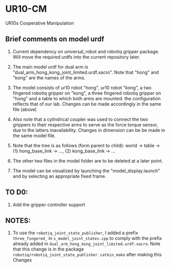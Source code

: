 # UR10-CM
UR10s Cooperative Manipulation


## Brief comments on model urdf

1. Current dependency on universal_robot and robotiq gripper package. Will move the required urdfs into the current repository later.

2. The main model urdf for dual arm is "dual_arm_hong_kong_joint_limited.urdf.xacro". Note that "hong" and "kong" are the names of the arms.

3. The model consists of ur10 robot "hong", ur10 robot "kong", a two fingered robotiq gripper on "kong", a three fingered robotiq gripper on "hong" and a table to which both arms are mounted. the configuration reflects that of our lab. Changes can be made accordingly in the same file (above)

4. Also note that a cylindrical coupler was used to connect the two grippers to their respective arms to serve as the force torque sensor, due to the latters inavailability. Changes in dimension can be be made in the same model file.

4. Note that the tree is as follows (form parent to child): world -> table -> (1) hong_base_link -> ..., (2) kong_base_link -> ...

5. The other two files in the model folder are to be deleted at a later point.

6. The model can be visualized by launching the "model_display.launch" and by selecting an appropriate fixed frame.


##  TO D0:
1. Add the gripper controller support



## NOTES:
1. To use the `robotiq_joint_state_publisher`, I added a prefix `three_fingered_` in `s_model_joint_states.cpp` to comply with the prefix already added in `dual_arm_hong_kong_joint_limited.urdf.xacro`. Note that this change is in the package `robotiq/robotiq_joint_state_publisher`. `catkin_make` after making this Changes
